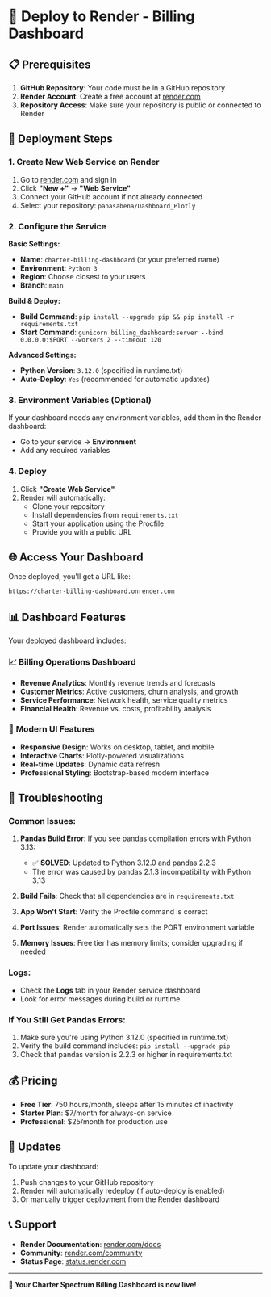 # 🚀 Deploy to Render - Billing Dashboard

## 📋 Prerequisites

1. **GitHub Repository**: Your code must be in a GitHub repository
2. **Render Account**: Create a free account at [render.com](https://render.com)
3. **Repository Access**: Make sure your repository is public or connected to Render

## 🔧 Deployment Steps

### 1. Create New Web Service on Render

1. Go to [render.com](https://render.com) and sign in
2. Click **"New +"** → **"Web Service"**
3. Connect your GitHub account if not already connected
4. Select your repository: `panasabena/Dashboard_Plotly`

### 2. Configure the Service

**Basic Settings:**
- **Name**: `charter-billing-dashboard` (or your preferred name)
- **Environment**: `Python 3`
- **Region**: Choose closest to your users
- **Branch**: `main`

**Build & Deploy:**
- **Build Command**: `pip install --upgrade pip && pip install -r requirements.txt`
- **Start Command**: `gunicorn billing_dashboard:server --bind 0.0.0.0:$PORT --workers 2 --timeout 120`

**Advanced Settings:**
- **Python Version**: `3.12.0` (specified in runtime.txt)
- **Auto-Deploy**: `Yes` (recommended for automatic updates)

### 3. Environment Variables (Optional)

If your dashboard needs any environment variables, add them in the Render dashboard:
- Go to your service → **Environment**
- Add any required variables

### 4. Deploy

1. Click **"Create Web Service"**
2. Render will automatically:
   - Clone your repository
   - Install dependencies from `requirements.txt`
   - Start your application using the Procfile
   - Provide you with a public URL

## 🌐 Access Your Dashboard

Once deployed, you'll get a URL like:
```
https://charter-billing-dashboard.onrender.com
```

## 📊 Dashboard Features

Your deployed dashboard includes:

### 📈 **Billing Operations Dashboard**
- **Revenue Analytics**: Monthly revenue trends and forecasts
- **Customer Metrics**: Active customers, churn analysis, and growth
- **Service Performance**: Network health, service quality metrics
- **Financial Health**: Revenue vs. costs, profitability analysis

### 🎨 **Modern UI Features**
- **Responsive Design**: Works on desktop, tablet, and mobile
- **Interactive Charts**: Plotly-powered visualizations
- **Real-time Updates**: Dynamic data refresh
- **Professional Styling**: Bootstrap-based modern interface

## 🔧 Troubleshooting

### Common Issues:

1. **Pandas Build Error**: If you see pandas compilation errors with Python 3.13:
   - ✅ **SOLVED**: Updated to Python 3.12.0 and pandas 2.2.3
   - The error was caused by pandas 2.1.3 incompatibility with Python 3.13

2. **Build Fails**: Check that all dependencies are in `requirements.txt`
3. **App Won't Start**: Verify the Procfile command is correct
4. **Port Issues**: Render automatically sets the PORT environment variable
5. **Memory Issues**: Free tier has memory limits; consider upgrading if needed

### Logs:
- Check the **Logs** tab in your Render service dashboard
- Look for error messages during build or runtime

### If You Still Get Pandas Errors:
1. Make sure you're using Python 3.12.0 (specified in runtime.txt)
2. Verify the build command includes: `pip install --upgrade pip`
3. Check that pandas version is 2.2.3 or higher in requirements.txt

## 💰 Pricing

- **Free Tier**: 750 hours/month, sleeps after 15 minutes of inactivity
- **Starter Plan**: $7/month for always-on service
- **Professional**: $25/month for production use

## 🔄 Updates

To update your dashboard:
1. Push changes to your GitHub repository
2. Render will automatically redeploy (if auto-deploy is enabled)
3. Or manually trigger deployment from the Render dashboard

## 📞 Support

- **Render Documentation**: [render.com/docs](https://render.com/docs)
- **Community**: [render.com/community](https://render.com/community)
- **Status Page**: [status.render.com](https://status.render.com)

---

**🎉 Your Charter Spectrum Billing Dashboard is now live!**
